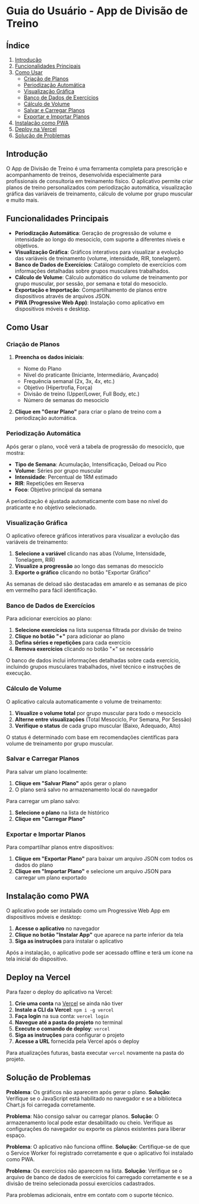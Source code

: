 # Guia do Usuário - App de Divisão de Treino

## Índice

1. [Introdução](#introdução)
2. [Funcionalidades Principais](#funcionalidades-principais)
3. [Como Usar](#como-usar)
   - [Criação de Planos](#criação-de-planos)
   - [Periodização Automática](#periodização-automática)
   - [Visualização Gráfica](#visualização-gráfica)
   - [Banco de Dados de Exercícios](#banco-de-dados-de-exercícios)
   - [Cálculo de Volume](#cálculo-de-volume)
   - [Salvar e Carregar Planos](#salvar-e-carregar-planos)
   - [Exportar e Importar Planos](#exportar-e-importar-planos)
4. [Instalação como PWA](#instalação-como-pwa)
5. [Deploy na Vercel](#deploy-na-vercel)
6. [Solução de Problemas](#solução-de-problemas)

## Introdução

O App de Divisão de Treino é uma ferramenta completa para prescrição e acompanhamento de treinos, desenvolvida especialmente para profissionais de consultoria em treinamento físico. O aplicativo permite criar planos de treino personalizados com periodização automática, visualização gráfica das variáveis de treinamento, cálculo de volume por grupo muscular e muito mais.

## Funcionalidades Principais

- **Periodização Automática**: Geração de progressão de volume e intensidade ao longo do mesociclo, com suporte a diferentes níveis e objetivos.
- **Visualização Gráfica**: Gráficos interativos para visualizar a evolução das variáveis de treinamento (volume, intensidade, RIR, tonelagem).
- **Banco de Dados de Exercícios**: Catálogo completo de exercícios com informações detalhadas sobre grupos musculares trabalhados.
- **Cálculo de Volume**: Cálculo automático do volume de treinamento por grupo muscular, por sessão, por semana e total do mesociclo.
- **Exportação e Importação**: Compartilhamento de planos entre dispositivos através de arquivos JSON.
- **PWA (Progressive Web App)**: Instalação como aplicativo em dispositivos móveis e desktop.

## Como Usar

### Criação de Planos

1. **Preencha os dados iniciais**:
   - Nome do Plano
   - Nível do praticante (Iniciante, Intermediário, Avançado)
   - Frequência semanal (2x, 3x, 4x, etc.)
   - Objetivo (Hipertrofia, Força)
   - Divisão de treino (Upper/Lower, Full Body, etc.)
   - Número de semanas do mesociclo

2. **Clique em "Gerar Plano"** para criar o plano de treino com a periodização automática.

### Periodização Automática

Após gerar o plano, você verá a tabela de progressão do mesociclo, que mostra:

- **Tipo de Semana**: Acumulação, Intensificação, Deload ou Pico
- **Volume**: Séries por grupo muscular
- **Intensidade**: Percentual de 1RM estimado
- **RIR**: Repetições em Reserva
- **Foco**: Objetivo principal da semana

A periodização é ajustada automaticamente com base no nível do praticante e no objetivo selecionado.

### Visualização Gráfica

O aplicativo oferece gráficos interativos para visualizar a evolução das variáveis de treinamento:

1. **Selecione a variável** clicando nas abas (Volume, Intensidade, Tonelagem, RIR)
2. **Visualize a progressão** ao longo das semanas do mesociclo
3. **Exporte o gráfico** clicando no botão "Exportar Gráfico"

As semanas de deload são destacadas em amarelo e as semanas de pico em vermelho para fácil identificação.

### Banco de Dados de Exercícios

Para adicionar exercícios ao plano:

1. **Selecione exercícios** na lista suspensa filtrada por divisão de treino
2. **Clique no botão "+"** para adicionar ao plano
3. **Defina séries e repetições** para cada exercício
4. **Remova exercícios** clicando no botão "×" se necessário

O banco de dados inclui informações detalhadas sobre cada exercício, incluindo grupos musculares trabalhados, nível técnico e instruções de execução.

### Cálculo de Volume

O aplicativo calcula automaticamente o volume de treinamento:

1. **Visualize o volume total** por grupo muscular para todo o mesociclo
2. **Alterne entre visualizações** (Total Mesociclo, Por Semana, Por Sessão)
3. **Verifique o status** de cada grupo muscular (Baixo, Adequado, Alto)

O status é determinado com base em recomendações científicas para volume de treinamento por grupo muscular.

### Salvar e Carregar Planos

Para salvar um plano localmente:

1. **Clique em "Salvar Plano"** após gerar o plano
2. O plano será salvo no armazenamento local do navegador

Para carregar um plano salvo:

1. **Selecione o plano** na lista de histórico
2. **Clique em "Carregar Plano"**

### Exportar e Importar Planos

Para compartilhar planos entre dispositivos:

1. **Clique em "Exportar Plano"** para baixar um arquivo JSON com todos os dados do plano
2. **Clique em "Importar Plano"** e selecione um arquivo JSON para carregar um plano exportado

## Instalação como PWA

O aplicativo pode ser instalado como um Progressive Web App em dispositivos móveis e desktop:

1. **Acesse o aplicativo** no navegador
2. **Clique no botão "Instalar App"** que aparece na parte inferior da tela
3. **Siga as instruções** para instalar o aplicativo

Após a instalação, o aplicativo pode ser acessado offline e terá um ícone na tela inicial do dispositivo.

## Deploy na Vercel

Para fazer o deploy do aplicativo na Vercel:

1. **Crie uma conta** na [Vercel](https://vercel.com) se ainda não tiver
2. **Instale a CLI da Vercel**: `npm i -g vercel`
3. **Faça login** na sua conta: `vercel login`
4. **Navegue até a pasta do projeto** no terminal
5. **Execute o comando de deploy**: `vercel`
6. **Siga as instruções** para configurar o projeto
7. **Acesse a URL** fornecida pela Vercel após o deploy

Para atualizações futuras, basta executar `vercel` novamente na pasta do projeto.

## Solução de Problemas

**Problema**: Os gráficos não aparecem após gerar o plano.
**Solução**: Verifique se o JavaScript está habilitado no navegador e se a biblioteca Chart.js foi carregada corretamente.

**Problema**: Não consigo salvar ou carregar planos.
**Solução**: O armazenamento local pode estar desabilitado ou cheio. Verifique as configurações do navegador ou exporte os planos existentes para liberar espaço.

**Problema**: O aplicativo não funciona offline.
**Solução**: Certifique-se de que o Service Worker foi registrado corretamente e que o aplicativo foi instalado como PWA.

**Problema**: Os exercícios não aparecem na lista.
**Solução**: Verifique se o arquivo de banco de dados de exercícios foi carregado corretamente e se a divisão de treino selecionada possui exercícios cadastrados.

Para problemas adicionais, entre em contato com o suporte técnico.
